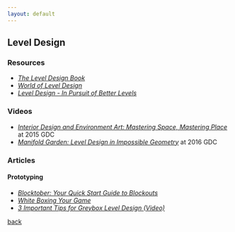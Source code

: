 ```yaml
---
layout: default
---
```


## Level Design

### Resources

* _[The Level Design Book](https://book.leveldesignbook.com/)_
* _[World of Level Design](https://www.worldofleveldesign.com/)_
* _[Level Design - In Pursuit of Better Levels](https://docs.google.com/document/d/1fAlf2MwEFTwePwzbP3try1H0aYa9kpVBHPBkyIq-caY/edit)_

### Videos

* _[Interior Design and Environment Art: Mastering Space, Mastering Place](https://www.youtube.com/watch?v=WWXsmnlmADc)_ at 2015 GDC
* _[Manifold Garden: Level Design in Impossible Geometry](https://www.youtube.com/watch?v=ed2zmmcEryw)_ at 2016 GDC

### Articles

#### Prototyping

* _[Blocktober: Your Quick Start Guide to Blockouts](https://www.worldofleveldesign.com/categories/level_design_tutorials/guide-to-blocktober.php)_
* _[White Boxing Your Game](https://www.gamasutra.com/blogs/SaraCasen/20160713/276970/White_Boxing_Your_Game.php)_
* _[3 Important Tips for Greybox Level Design (Video)](https://www.youtube.com/watch?v=4wziE0AYCoo)_

[back](../)